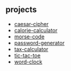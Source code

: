 <!-- ### Hi there 👋 -->

<!--
**elmin-musija/elmin-musija** is a ✨ _special_ ✨ repository because its `README.md` (this file) appears on your GitHub profile.

Here are some ideas to get you started:

- 🔭 I’m currently working on ...
- 🌱 I’m currently learning ...
- 👯 I’m looking to collaborate on ...
- 🤔 I’m looking for help with ...
- 💬 Ask me about ...
- 📫 How to reach me: ...
- 😄 Pronouns: ...
- ⚡ Fun fact: ...
-->

## projects
- [caesar-cipher](https://elmin-musija.github.io/caesar-cipher/)
- [calorie-calculator](https://elmin-musija.github.io/calorie-calculator/)
- [morse-code](https://elmin-musija.github.io/morse-code/)
- [password-generator](https://elmin-musija.github.io/password-generator/)
- [tax-calculator](https://elmin-musija.github.io/tax-calculator/)
- [tic-tac-toe](https://elmin-musija.github.io/tic-tac-toe/)
- [word-clock](https://elmin-musija.github.io/word-clock/)
